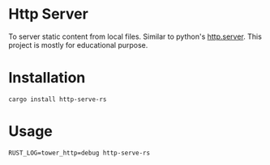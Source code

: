 # Http Server
To server static content from local files. Similar to python's [http.server](https://docs.python.org/3/library/http.server.html).
This project is mostly for educational purpose.

# Installation
```shell
cargo install http-serve-rs
```

# Usage
```shell
RUST_LOG=tower_http=debug http-serve-rs
```
